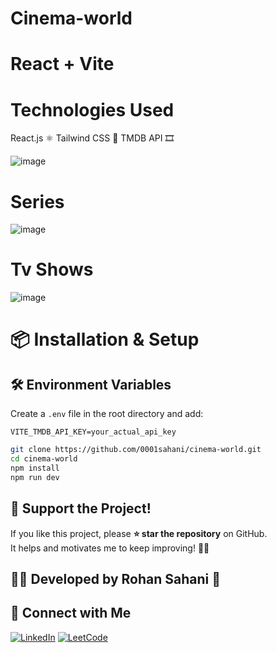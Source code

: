 # Cinema-world

# React + Vite

# Technologies Used
React.js ⚛️
Tailwind CSS 🎨
TMDB API 🎞️

![image](https://github.com/user-attachments/assets/f5426df0-31c2-44a2-8636-caa3b0188fd9)

# Series 
![image](https://github.com/user-attachments/assets/0a6b1365-4265-4b2b-893b-a9e495196817)
# Tv Shows
![image](https://github.com/user-attachments/assets/97287b29-27c0-4e58-93d7-2249f270b8d9)


# 📦 Installation & Setup 
## 🛠 Environment Variables  
Create a `.env` file in the root directory and add:  
```env
VITE_TMDB_API_KEY=your_actual_api_key
```
```bash
git clone https://github.com/0001sahani/cinema-world.git
cd cinema-world
npm install
npm run dev
```
## 🌟 Support the Project!  
If you like this project, please **⭐ star the repository** on GitHub.  
It helps and motivates me to keep improving! 🚀✨  

## 👨‍💻 Developed by Rohan Sahani 🎉
## 📲 Connect with Me  
[![LinkedIn](https://img.shields.io/badge/LinkedIn-0A66C2?style=for-the-badge&logo=linkedin&logoColor=white)](https://www.linkedin.com/in/rohan-sahani-09-/) 
[![LeetCode](https://img.shields.io/badge/LeetCode-FFA116?style=for-the-badge&logo=leetcode&logoColor=black)](https://leetcode.com/sahanirohan313/)


